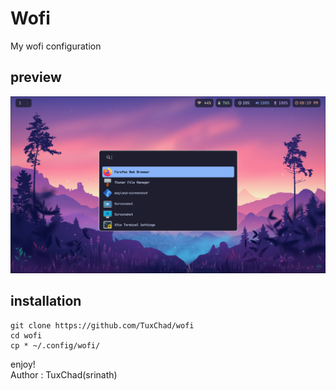 # Wofi 

My wofi configuration 

## preview

![preview](screenshot/wofi.png)

## installation

```
git clone https://github.com/TuxChad/wofi
cd wofi
cp * ~/.config/wofi/
```
enjoy! <br>
Author : TuxChad(srinath)
